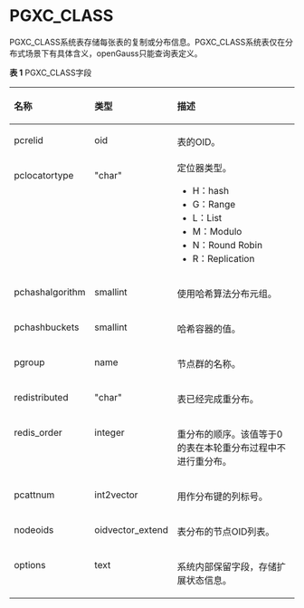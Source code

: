 # PGXC\_CLASS<a name="ZH-CN_TOPIC_0000001152052780"></a>

PGXC\_CLASS系统表存储每张表的复制或分布信息。PGXC\_CLASS系统表仅在分布式场景下有具体含义，openGauss只能查询表定义。

**表 1**  PGXC\_CLASS字段

<a name="zh-cn_topic_0059779367_teeb6591e5b504bf4ae84f2c64fac0a3f"></a>
<table><thead align="left"><tr id="zh-cn_topic_0059779367_rf784c8b5c2b844d894ccb695e35a3f29"><th class="cellrowborder" valign="top" width="24.87%" id="mcps1.2.4.1.1"><p id="zh-cn_topic_0059779367_a2eeaa3359cbf47fcb53a8af9cfde2777"><a name="zh-cn_topic_0059779367_a2eeaa3359cbf47fcb53a8af9cfde2777"></a><a name="zh-cn_topic_0059779367_a2eeaa3359cbf47fcb53a8af9cfde2777"></a>名称</p>
</th>
<th class="cellrowborder" valign="top" width="17.73%" id="mcps1.2.4.1.2"><p id="zh-cn_topic_0059779367_ae35aecdb064448e2bfa2febf7f5d86d3"><a name="zh-cn_topic_0059779367_ae35aecdb064448e2bfa2febf7f5d86d3"></a><a name="zh-cn_topic_0059779367_ae35aecdb064448e2bfa2febf7f5d86d3"></a>类型</p>
</th>
<th class="cellrowborder" valign="top" width="57.4%" id="mcps1.2.4.1.3"><p id="zh-cn_topic_0059779367_a37c9a4d51a704a04ab224f4e926ad5c0"><a name="zh-cn_topic_0059779367_a37c9a4d51a704a04ab224f4e926ad5c0"></a><a name="zh-cn_topic_0059779367_a37c9a4d51a704a04ab224f4e926ad5c0"></a>描述</p>
</th>
</tr>
</thead>
<tbody><tr id="zh-cn_topic_0059779367_r03428f123ec54a8b9b3c7c3fffb87acf"><td class="cellrowborder" valign="top" width="24.87%" headers="mcps1.2.4.1.1 "><p id="zh-cn_topic_0059779367_a6c01fa5928ae4dc59a732faf25d5d6e8"><a name="zh-cn_topic_0059779367_a6c01fa5928ae4dc59a732faf25d5d6e8"></a><a name="zh-cn_topic_0059779367_a6c01fa5928ae4dc59a732faf25d5d6e8"></a>pcrelid</p>
</td>
<td class="cellrowborder" valign="top" width="17.73%" headers="mcps1.2.4.1.2 "><p id="zh-cn_topic_0059779367_ac634531d58704b1b96c8abc21d47c1b9"><a name="zh-cn_topic_0059779367_ac634531d58704b1b96c8abc21d47c1b9"></a><a name="zh-cn_topic_0059779367_ac634531d58704b1b96c8abc21d47c1b9"></a>oid</p>
</td>
<td class="cellrowborder" valign="top" width="57.4%" headers="mcps1.2.4.1.3 "><p id="zh-cn_topic_0059779367_acb1db71d670146aea405db3fc738c6f8"><a name="zh-cn_topic_0059779367_acb1db71d670146aea405db3fc738c6f8"></a><a name="zh-cn_topic_0059779367_acb1db71d670146aea405db3fc738c6f8"></a>表的OID。</p>
</td>
</tr>
<tr id="zh-cn_topic_0059779367_rde03746ff0b04c99b3d343a554a73d8b"><td class="cellrowborder" valign="top" width="24.87%" headers="mcps1.2.4.1.1 "><p id="zh-cn_topic_0059779367_a83ee11c1c70a45c28da9f7bb40c0be23"><a name="zh-cn_topic_0059779367_a83ee11c1c70a45c28da9f7bb40c0be23"></a><a name="zh-cn_topic_0059779367_a83ee11c1c70a45c28da9f7bb40c0be23"></a>pclocatortype</p>
</td>
<td class="cellrowborder" valign="top" width="17.73%" headers="mcps1.2.4.1.2 "><p id="zh-cn_topic_0059779367_a0bd8966663a84ee9b860b70702784c2f"><a name="zh-cn_topic_0059779367_a0bd8966663a84ee9b860b70702784c2f"></a><a name="zh-cn_topic_0059779367_a0bd8966663a84ee9b860b70702784c2f"></a>"char"</p>
</td>
<td class="cellrowborder" valign="top" width="57.4%" headers="mcps1.2.4.1.3 "><div class="p" id="zh-cn_topic_0059779367_adea089569aad4bc9a0a4d2f302721fff"><a name="zh-cn_topic_0059779367_adea089569aad4bc9a0a4d2f302721fff"></a><a name="zh-cn_topic_0059779367_adea089569aad4bc9a0a4d2f302721fff"></a>定位器类型。<a name="zh-cn_topic_0059779367_ub9ed4f1d788f44faa90804a6107c53ef"></a><a name="zh-cn_topic_0059779367_ub9ed4f1d788f44faa90804a6107c53ef"></a><ul id="zh-cn_topic_0059779367_ub9ed4f1d788f44faa90804a6107c53ef"><li>H：hash</li><li>G：Range</li><li>L：List</li><li>M：Modulo</li><li>N：Round Robin</li><li>R：Replication</li></ul>
</div>
</td>
</tr>
<tr id="zh-cn_topic_0059779367_re73a0f6f4c5f4cd886c55eb77f4ece47"><td class="cellrowborder" valign="top" width="24.87%" headers="mcps1.2.4.1.1 "><p id="zh-cn_topic_0059779367_a3471481f03d948329e152566d775714c"><a name="zh-cn_topic_0059779367_a3471481f03d948329e152566d775714c"></a><a name="zh-cn_topic_0059779367_a3471481f03d948329e152566d775714c"></a>pchashalgorithm</p>
</td>
<td class="cellrowborder" valign="top" width="17.73%" headers="mcps1.2.4.1.2 "><p id="zh-cn_topic_0059779367_a1ad6a144f723431c8615928d49af9d6d"><a name="zh-cn_topic_0059779367_a1ad6a144f723431c8615928d49af9d6d"></a><a name="zh-cn_topic_0059779367_a1ad6a144f723431c8615928d49af9d6d"></a>smallint</p>
</td>
<td class="cellrowborder" valign="top" width="57.4%" headers="mcps1.2.4.1.3 "><p id="zh-cn_topic_0059779367_acd25ddc1ef274032aac94ca6f9879f81"><a name="zh-cn_topic_0059779367_acd25ddc1ef274032aac94ca6f9879f81"></a><a name="zh-cn_topic_0059779367_acd25ddc1ef274032aac94ca6f9879f81"></a>使用哈希算法分布元组。</p>
</td>
</tr>
<tr id="zh-cn_topic_0059779367_r57dbf774bbef42d8b7018ccc85e3a6d8"><td class="cellrowborder" valign="top" width="24.87%" headers="mcps1.2.4.1.1 "><p id="zh-cn_topic_0059779367_a46a6f2f6f71044ab9c6e2bf544d3b3b9"><a name="zh-cn_topic_0059779367_a46a6f2f6f71044ab9c6e2bf544d3b3b9"></a><a name="zh-cn_topic_0059779367_a46a6f2f6f71044ab9c6e2bf544d3b3b9"></a>pchashbuckets</p>
</td>
<td class="cellrowborder" valign="top" width="17.73%" headers="mcps1.2.4.1.2 "><p id="zh-cn_topic_0059779367_a5f66d522aa76491ba6d5cc81be8d269c"><a name="zh-cn_topic_0059779367_a5f66d522aa76491ba6d5cc81be8d269c"></a><a name="zh-cn_topic_0059779367_a5f66d522aa76491ba6d5cc81be8d269c"></a>smallint</p>
</td>
<td class="cellrowborder" valign="top" width="57.4%" headers="mcps1.2.4.1.3 "><p id="zh-cn_topic_0059779367_aa74a2b519e224e81b389e10011aacac1"><a name="zh-cn_topic_0059779367_aa74a2b519e224e81b389e10011aacac1"></a><a name="zh-cn_topic_0059779367_aa74a2b519e224e81b389e10011aacac1"></a>哈希容器的值。</p>
</td>
</tr>
<tr id="zh-cn_topic_0059779367_r645ace1e1e834f6b95b74adb48c11401"><td class="cellrowborder" valign="top" width="24.87%" headers="mcps1.2.4.1.1 "><p id="zh-cn_topic_0059779367_a5fa2158cc8b74bc994539099387a286a"><a name="zh-cn_topic_0059779367_a5fa2158cc8b74bc994539099387a286a"></a><a name="zh-cn_topic_0059779367_a5fa2158cc8b74bc994539099387a286a"></a>pgroup</p>
</td>
<td class="cellrowborder" valign="top" width="17.73%" headers="mcps1.2.4.1.2 "><p id="zh-cn_topic_0059779367_ac49034cf74254548b98ce88afbf0ca22"><a name="zh-cn_topic_0059779367_ac49034cf74254548b98ce88afbf0ca22"></a><a name="zh-cn_topic_0059779367_ac49034cf74254548b98ce88afbf0ca22"></a>name</p>
</td>
<td class="cellrowborder" valign="top" width="57.4%" headers="mcps1.2.4.1.3 "><p id="zh-cn_topic_0059779367_a0e7574dfb83c4056a3b20a8aa6c4736d"><a name="zh-cn_topic_0059779367_a0e7574dfb83c4056a3b20a8aa6c4736d"></a><a name="zh-cn_topic_0059779367_a0e7574dfb83c4056a3b20a8aa6c4736d"></a>节点群的名称。</p>
</td>
</tr>
<tr id="zh-cn_topic_0059779367_rc39c2812f791471d92a8a78f66420e63"><td class="cellrowborder" valign="top" width="24.87%" headers="mcps1.2.4.1.1 "><p id="zh-cn_topic_0059779367_a6835ff07a64f49ca8fa8eab656ed42b9"><a name="zh-cn_topic_0059779367_a6835ff07a64f49ca8fa8eab656ed42b9"></a><a name="zh-cn_topic_0059779367_a6835ff07a64f49ca8fa8eab656ed42b9"></a>redistributed</p>
</td>
<td class="cellrowborder" valign="top" width="17.73%" headers="mcps1.2.4.1.2 "><p id="zh-cn_topic_0059779367_a1a4ec8b9933a43dba29614b84ba32885"><a name="zh-cn_topic_0059779367_a1a4ec8b9933a43dba29614b84ba32885"></a><a name="zh-cn_topic_0059779367_a1a4ec8b9933a43dba29614b84ba32885"></a>"char"</p>
</td>
<td class="cellrowborder" valign="top" width="57.4%" headers="mcps1.2.4.1.3 "><p id="zh-cn_topic_0059779367_a1d1a1e9d8ab7416da001b75bdd33d923"><a name="zh-cn_topic_0059779367_a1d1a1e9d8ab7416da001b75bdd33d923"></a><a name="zh-cn_topic_0059779367_a1d1a1e9d8ab7416da001b75bdd33d923"></a>表已经完成重分布。</p>
</td>
</tr>
<tr id="zh-cn_topic_0059779367_rbe17a4d6ba934d908998a67a3ffde3e8"><td class="cellrowborder" valign="top" width="24.87%" headers="mcps1.2.4.1.1 "><p id="zh-cn_topic_0059779367_a423697b8ef41448f9348de1404db30ee"><a name="zh-cn_topic_0059779367_a423697b8ef41448f9348de1404db30ee"></a><a name="zh-cn_topic_0059779367_a423697b8ef41448f9348de1404db30ee"></a>redis_order</p>
</td>
<td class="cellrowborder" valign="top" width="17.73%" headers="mcps1.2.4.1.2 "><p id="zh-cn_topic_0059779367_a66bc8d3f02e44aabba2011964b750796"><a name="zh-cn_topic_0059779367_a66bc8d3f02e44aabba2011964b750796"></a><a name="zh-cn_topic_0059779367_a66bc8d3f02e44aabba2011964b750796"></a>integer</p>
</td>
<td class="cellrowborder" valign="top" width="57.4%" headers="mcps1.2.4.1.3 "><p id="zh-cn_topic_0059779367_a99f526ee7e154e7b8e4a99d81ee81f76"><a name="zh-cn_topic_0059779367_a99f526ee7e154e7b8e4a99d81ee81f76"></a><a name="zh-cn_topic_0059779367_a99f526ee7e154e7b8e4a99d81ee81f76"></a>重分布的顺序。该值等于0的表在本轮重分布过程中不进行重分布。</p>
</td>
</tr>
<tr id="zh-cn_topic_0059779367_r2b5a32301e7d4370a344885cfd94cab6"><td class="cellrowborder" valign="top" width="24.87%" headers="mcps1.2.4.1.1 "><p id="zh-cn_topic_0059779367_a1783bb1820c74dfeb4b2b68babb0c90b"><a name="zh-cn_topic_0059779367_a1783bb1820c74dfeb4b2b68babb0c90b"></a><a name="zh-cn_topic_0059779367_a1783bb1820c74dfeb4b2b68babb0c90b"></a>pcattnum</p>
</td>
<td class="cellrowborder" valign="top" width="17.73%" headers="mcps1.2.4.1.2 "><p id="zh-cn_topic_0059779367_a9835c4dc9a034883950108e58c35a6de"><a name="zh-cn_topic_0059779367_a9835c4dc9a034883950108e58c35a6de"></a><a name="zh-cn_topic_0059779367_a9835c4dc9a034883950108e58c35a6de"></a>int2vector</p>
</td>
<td class="cellrowborder" valign="top" width="57.4%" headers="mcps1.2.4.1.3 "><p id="zh-cn_topic_0059779367_aba5831e1796c40faa20527c883c3f8cd"><a name="zh-cn_topic_0059779367_aba5831e1796c40faa20527c883c3f8cd"></a><a name="zh-cn_topic_0059779367_aba5831e1796c40faa20527c883c3f8cd"></a>用作分布键的列标号。</p>
</td>
</tr>
<tr id="zh-cn_topic_0059779367_rd77e626906fa4f3ebcf667ed050e2584"><td class="cellrowborder" valign="top" width="24.87%" headers="mcps1.2.4.1.1 "><p id="zh-cn_topic_0059779367_aba6b851874c44b6293198f0661442e61"><a name="zh-cn_topic_0059779367_aba6b851874c44b6293198f0661442e61"></a><a name="zh-cn_topic_0059779367_aba6b851874c44b6293198f0661442e61"></a>nodeoids</p>
</td>
<td class="cellrowborder" valign="top" width="17.73%" headers="mcps1.2.4.1.2 "><p id="zh-cn_topic_0059779367_aa6d6d9b268794c04b27b218c88b05e8a"><a name="zh-cn_topic_0059779367_aa6d6d9b268794c04b27b218c88b05e8a"></a><a name="zh-cn_topic_0059779367_aa6d6d9b268794c04b27b218c88b05e8a"></a>oidvector_extend</p>
</td>
<td class="cellrowborder" valign="top" width="57.4%" headers="mcps1.2.4.1.3 "><p id="zh-cn_topic_0059779367_a48e051d844264a9b9a095b2de9d90e4e"><a name="zh-cn_topic_0059779367_a48e051d844264a9b9a095b2de9d90e4e"></a><a name="zh-cn_topic_0059779367_a48e051d844264a9b9a095b2de9d90e4e"></a>表分布的节点OID列表。</p>
</td>
</tr>
<tr id="row6813154610397"><td class="cellrowborder" valign="top" width="24.87%" headers="mcps1.2.4.1.1 "><p id="p18815174663913"><a name="p18815174663913"></a><a name="p18815174663913"></a>options</p>
</td>
<td class="cellrowborder" valign="top" width="17.73%" headers="mcps1.2.4.1.2 "><p id="p18815646123917"><a name="p18815646123917"></a><a name="p18815646123917"></a>text</p>
</td>
<td class="cellrowborder" valign="top" width="57.4%" headers="mcps1.2.4.1.3 "><p id="p18815046193917"><a name="p18815046193917"></a><a name="p18815046193917"></a>系统内部保留字段，存储扩展状态信息。</p>
</td>
</tr>
</tbody>
</table>
